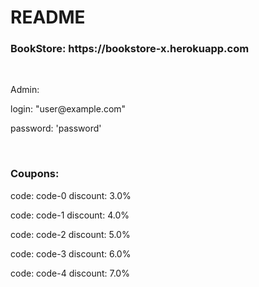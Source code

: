# README

<h3>BookStore: https://bookstore-x.herokuapp.com</h3>
<br/>
<p>Admin:</p>
<p>login: "user@example.com"</p>
<p>password: 'password'</p>
<br/>
<h3>Coupons:</h3>
<p>code: code-0 discount: 3.0%</p>
<p>code: code-1 discount: 4.0%</p>
<p>code: code-2 discount: 5.0%</p>
<p>code: code-3 discount: 6.0%</p>
<p>code: code-4 discount: 7.0%</p>